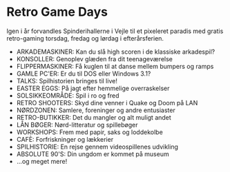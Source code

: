 <!-- BEGIN ARISE ------------------------------
Title:: "Retro Game Days"

Author:: "Retro Game Days"
Description:: "Retro Game Days er en fejring af spilhistorie og spilkultur i uge 42"
Language:: "dk"
Thumbnail:: "arise-icon.png"
Published Date:: "2025-05-02"
Modified Date:: "2025-05-02"

content_header:: "false"
rss_hide:: "true"
---- END ARISE \\ DO NOT MODIFY THIS LINE ---->

# Retro Game Days

Igen i år forvandles Spinderihallerne i Vejle til et pixeleret paradis med gratis retro-gaming torsdag, fredag og lørdag i efterårsferien.️

* ARKADEMASKINER: Kan du slå high scoren i de klassiske arkadespil? 
* KONSOLLER: Genoplev glæden fra dit teenageværelse 
* FLIPPERMASKINER: Få kuglen til at danse mellem bumpers og ramps 
* GAMLE PC'ER: Er du til DOS eller Windows 3.1?
* TALKS: Spilhistorien bringes til live!
* EASTER EGGS: På jagt efter hemmelige overraskelser
* SOLSIKKEOMRÅDE: Spil i ro og fred
* RETRO SHOOTERS: Skyd dine venner i Quake og Doom på LAN
* NØRDZONEN: Samlere, foreninger og andre entusiaster 
* RETRO-BUTIKKER: Det du mangler og alt muligt andet
* LÅN BØGER: Nørd-litteratur og spillebøger
* WORKSHOPS: Frem med papir, saks og loddekolbe
* CAFÈ: Forfriskninger og lækkerier
* SPILHISTORIE: En rejse gennem videospillenes udvikling
* ABSOLUTE 90'S: Din ungdom er kommet på museum
* ...og meget mere!

